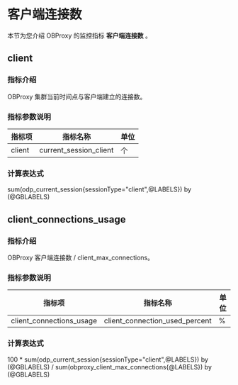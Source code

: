 # 客户端连接数

本节为您介绍 OBProxy 的监控指标 **客户端连接数** 。

## client

### 指标介绍

OBProxy 集群当前时间点与客户端建立的连接数。

### 指标参数说明

| **指标项** |        **指标名称**        | **单位** |
|---------|------------------------|--------|
| client       | current_session_client | 个      |

### 计算表达式

sum(odp_current_session{sessionType="client",@LABELS}) by (@GBLABELS)

## client_connections_usage

### 指标介绍

OBProxy 客户端连接数 / client_max_connections。

### 指标参数说明

| **指标项** |        **指标名称**        | **单位** |
|---------|------------------------|--------|
| client_connections_usage      | client_connection_used_percent | %      |

### 计算表达式

100 * sum(odp_current_session{sessionType="client",@LABELS}) by (@GBLABELS) / sum(obproxy_client_max_connections{@LABELS}) by (@GBLABELS)
